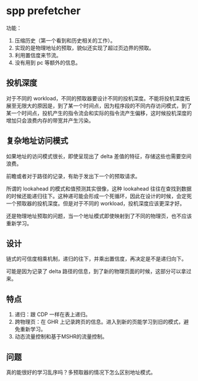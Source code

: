 # spp prefetcher

功能：
1. 压缩历史（第一个看到和历史相关的工作）。
2. 实现的是物理地址的预取，貌似还实现了超过页边界的预取。
3. 利用置信度来节流。
4. 没有用到 pc 等额外的信息。

## 投机深度

对于不同的 workload，不同的预取器要设计不同的投机深度。不能将投机深度拓展至无限大的原因是，到了某一个时间点，因为程序段的不同内存访问模式，到了某一个时间点，投机产生的指令流会和实际的指令流产生偏移，这时候投机深度的增加只会浪费内存的带宽并产生污染。

## 复杂地址访问模式

如果地址的访问模式很长，即使呈现出了 delta 差值的特征，存储这些也需要空间浪费。

前瞻或者对于路径的记录，有助于发出下一个的预取请求。

所谓的 lookahead 的模式和值预测其实很像，这种 lookahead 往往在查找到数据的时候还能递归往下。这种递可能会形成一个死循环，因此在设计的时候，会定死一个预取器的投机深度。但是对于不同的 workload，投机深度应该更深才好。

还是物理地址预取的问题，当一个地址模式即使映射到了不同的物理页，也不应该重新学习。

## 设计

链式的可信度相乘机制，递归的往下，并乘出置信度，再决定是不是递归向下。

可能是因为记录了 delta 路径的信息，到了新的物理页面的时候，这部分可以拿过来。

## 特点

1. 递归：跟 CDP 一样在表上递归。
2. 跨物理页：在 GHR 上记录跨页的信息。进入到新的页能学习到旧的模式，避免重新学习。
3. 动态流量控制和基于MSHR的流量控制。

## 问题

真的能很好的学习乱序吗？多预取器的情况下怎么区别地址模式。
